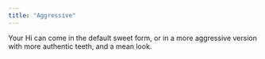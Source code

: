 ```yaml
---
title: "Aggressive"
---
```


Your Hi can come in the default sweet form, or in a more aggressive version with more authentic teeth, and a mean look.
